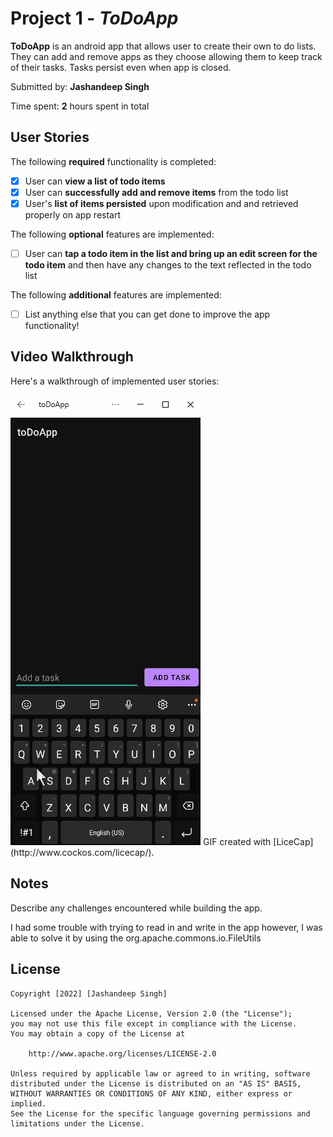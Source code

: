 # Project 1 - *ToDoApp*

**ToDoApp** is an android app that allows user to create their own to do lists. They can add and remove apps as they choose allowing them to keep track of their tasks. Tasks persist even when app is closed.

Submitted by: **Jashandeep Singh**

Time spent: **2** hours spent in total

## User Stories

The following **required** functionality is completed:

* [X] User can **view a list of todo items**
* [X] User can **successfully add and remove items** from the todo list
* [X] User's **list of items persisted** upon modification and and retrieved properly on app restart

The following **optional** features are implemented:

* [ ] User can **tap a todo item in the list and bring up an edit screen for the todo item** and then have any changes to the text reflected in the todo list

The following **additional** features are implemented:

* [ ] List anything else that you can get done to improve the app functionality!

## Video Walkthrough

Here's a walkthrough of implemented user stories:

<img src='walkthrough.gif' title='Video Walkthrough' width='' alt='Video Walkthrough' />
GIF created with [LiceCap](http://www.cockos.com/licecap/).


## Notes

Describe any challenges encountered while building the app.

I had some trouble with trying to read in and write in the app however, I was able to solve it by using the org.apache.commons.io.FileUtils

## License

    Copyright [2022] [Jashandeep Singh]

    Licensed under the Apache License, Version 2.0 (the "License");
    you may not use this file except in compliance with the License.
    You may obtain a copy of the License at

        http://www.apache.org/licenses/LICENSE-2.0

    Unless required by applicable law or agreed to in writing, software
    distributed under the License is distributed on an "AS IS" BASIS,
    WITHOUT WARRANTIES OR CONDITIONS OF ANY KIND, either express or implied.
    See the License for the specific language governing permissions and
    limitations under the License.
